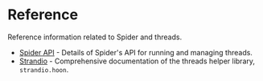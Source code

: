 # Reference

Reference information related to Spider and threads.

- [Spider API](./api.md) - Details of Spider's API for running and managing threads.
- [Strandio](./strandio.md) - Comprehensive documentation of the threads helper library, `strandio.hoon`.
